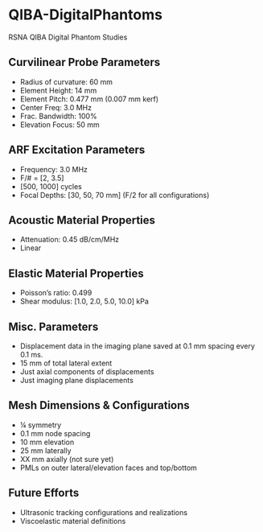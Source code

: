 # QIBA-DigitalPhantoms
RSNA QIBA Digital Phantom Studies

## Curvilinear Probe Parameters
* Radius of curvature: 60 mm
* Element Height: 14 mm
* Element Pitch: 0.477 mm (0.007 mm kerf)
* Center Freq: 3.0 MHz
* Frac. Bandwidth: 100%
* Elevation Focus: 50 mm

## ARF Excitation Parameters
* Frequency: 3.0 MHz
* F/# = [2, 3.5]
* [500, 1000] cycles
* Focal Depths: [30, 50, 70 mm] (F/2 for all configurations)

## Acoustic Material Properties
* Attenuation: 0.45 dB/cm/MHz
* Linear

## Elastic Material Properties
* Poisson’s ratio: 0.499
* Shear modulus: [1.0, 2.0, 5.0, 10.0] kPa

## Misc. Parameters
* Displacement data in the imaging plane saved at 0.1 mm spacing every 0.1 ms.
* 15 mm of total lateral extent
* Just axial components of displacements
* Just imaging plane displacements

## Mesh Dimensions & Configurations
* ¼ symmetry
* 0.1 mm node spacing
* 10 mm elevation
* 25 mm laterally
* XX mm axially (not sure yet)
* PMLs on outer lateral/elevation faces and top/bottom

## Future Efforts
* Ultrasonic tracking configurations and realizations
* Viscoelastic material definitions
